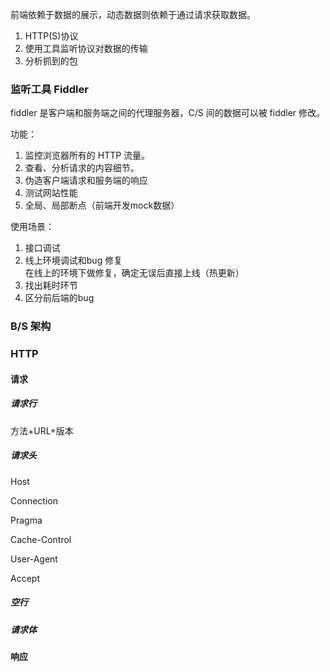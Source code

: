 前端依赖于数据的展示，动态数据则依赖于通过请求获取数据。

1. HTTP(S)协议
2. 使用工具监听协议对数据的传输
3. 分析抓到的包

### 监听工具 Fiddler

fiddler 是客户端和服务端之间的代理服务器，C/S 间的数据可以被 fiddler 修改。

功能：

1. 监控浏览器所有的 HTTP 流量。
2. 查看、分析请求的内容细节。
3. 伪造客户端请求和服务端的响应
4. 测试网站性能
5. 全局、局部断点（前端开发mock数据）

使用场景：

1. 接口调试
2. 线上环境调试和bug 修复  
   在线上的环境下做修复，确定无误后直接上线（热更新）
3. 找出耗时环节
4. 区分前后端的bug

### B/S 架构

### HTTP

#### 请求

##### 请求行

方法+URL+版本

##### 请求头

Host

Connection

Pragma

Cache-Control

User-Agent

Accept



##### 空行

##### 请求体

#### 响应

 